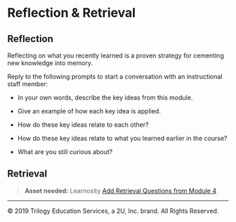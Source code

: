 # Reflection & Retrieval

## Reflection

Reflecting on what you recently learned is a proven strategy for cementing new knowledge into memory.

Reply to the following prompts to start a conversation with an instructional staff member:

* In your own words, describe the key ideas from this module.

* Give an example of how each key idea is applied.

* How do these key ideas relate to each other?

* How do these key ideas relate to what you learned earlier in the course?

* What are you still curious about?

## Retrieval

> **Asset needed:** Learnosity [Add Retrieval Questions from Module 4](https://trilogyed.atlassian.net/jira/software/projects/FSFO/boards/197/backlog?selectedIssue=FSFO-300)

---
© 2019 Trilogy Education Services, a 2U, Inc. brand. All Rights Reserved.

